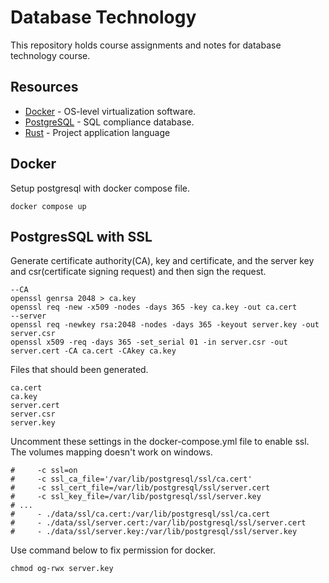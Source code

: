 # Database Technology

This repository holds course assignments and notes for database technology course.

## Resources

  - [Docker](https://www.docker.com/) - OS-level virtualization software.
  - [PostgreSQL](https://www.postgresql.org/) - SQL compliance database.
  - [Rust](https://doc.rust-lang.org/std/index.html) - Project application language

## Docker

Setup postgresql with docker compose file.

```
docker compose up
```

## PostgresSQL with SSL

Generate certificate authority(CA), key and certificate, and the server key and csr(certificate signing request) and then sign the request.

```
--CA
openssl genrsa 2048 > ca.key
openssl req -new -x509 -nodes -days 365 -key ca.key -out ca.cert
--server
openssl req -newkey rsa:2048 -nodes -days 365 -keyout server.key -out server.csr
openssl x509 -req -days 365 -set_serial 01 -in server.csr -out server.cert -CA ca.cert -CAkey ca.key
```

Files that should been generated.

```
ca.cert
ca.key
server.cert
server.csr
server.key
```

Uncomment these settings in the docker-compose.yml file to enable ssl. The volumes mapping doesn't work on windows.

```
#     -c ssl=on
#     -c ssl_ca_file='/var/lib/postgresql/ssl/ca.cert'
#     -c ssl_cert_file=/var/lib/postgresql/ssl/server.cert
#     -c ssl_key_file=/var/lib/postgresql/ssl/server.key
# ...
#     - ./data/ssl/ca.cert:/var/lib/postgresql/ssl/ca.cert
#     - ./data/ssl/server.cert:/var/lib/postgresql/ssl/server.cert
#     - ./data/ssl/server.key:/var/lib/postgresql/ssl/server.key
```

Use command below to fix permission for docker.

```
chmod og-rwx server.key
```
